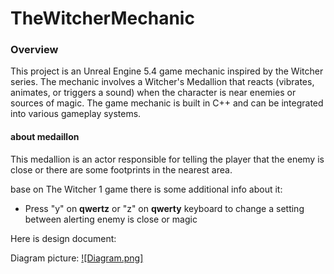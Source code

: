 # TheWitcherMechanic

### Overview
This project is an Unreal Engine 5.4 game mechanic inspired by the Witcher series. The mechanic involves a Witcher's Medallion that reacts (vibrates, animates, or triggers a sound) when the character is near enemies or sources of magic. The game mechanic is built in C++ and can be integrated into various gameplay systems.

#### about medaillon

This medallion is an actor responsible for telling the player that the enemy is close or there are some footprints in the nearest area.


base on The Witcher 1 game there is some additional info about it:
- Press "y" on **qwertz** or "z" on **qwerty** keyboard to change a setting between alerting enemy is close or magic


Here is design document:

Diagram picture:
[![Diagram.png]](https://github.com/Yushikuni/TheWitcherMechanic/blob/main/Diagram.png)
